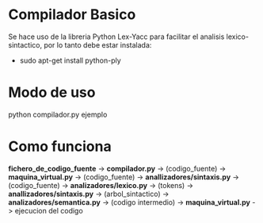 # Compilador Basico

Se hace uso de la libreria Python Lex-Yacc para facilitar el analisis lexico-sintactico, por lo tanto debe estar instalada:

- sudo apt-get install python-ply

# Modo de uso

python compilador.py ejemplo

# Como funciona

**fichero_de_codigo_fuente** -> **compilador.py** -> (codigo_fuente) -> **maquina_virtual.py** -> (codigo_fuente) -> **anallizadores/sintaxis.py** -> (codigo_fuente) -> **analizadores/lexico.py** -> (tokens) -> **anallizadores/sintaxis.py** -> (arbol_sintactico) -> **analizadores/semantica.py** -> (codigo intermedio) -> **maquina_virtual.py** -> ejecucion del codigo
